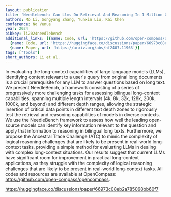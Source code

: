 ```yaml
---
layout: publication
title: 'Needlebench: Can Llms Do Retrieval And Reasoning In 1 Million Context Window?'
authors: Mo Li, Songyang Zhang, Yunxin Liu, Kai Chen
conference: No Venue
year: 2024
bibkey: li2024needlebench
additional_links: [{name: Code, url: 'https://github.com/open-compass/opencompass'},
  {name: Code, url: 'https://huggingface.co/discussions/paper/66973c08eb2a785068bb60f7'},
  {name: Paper, url: 'https://arxiv.org/abs/hf2407.11963'}]
tags: ["Tools"]
short_authors: Li et al.
---
```

In evaluating the long-context capabilities of large language models (LLMs), identifying content relevant to a user's query from original long documents is a crucial prerequisite for any LLM to answer questions based on long text. We present NeedleBench, a framework consisting of a series of progressively more challenging tasks for assessing bilingual long-context capabilities, spanning multiple length intervals (4k, 8k, 32k, 128k, 200k, 1000k, and beyond) and different depth ranges, allowing the strategic insertion of critical data points in different text depth zones to rigorously test the retrieval and reasoning capabilities of models in diverse contexts. We use the NeedleBench framework to assess how well the leading open-source models can identify key information relevant to the question and apply that information to reasoning in bilingual long texts. Furthermore, we propose the Ancestral Trace Challenge (ATC) to mimic the complexity of logical reasoning challenges that are likely to be present in real-world long-context tasks, providing a simple method for evaluating LLMs in dealing with complex long-context situations. Our results suggest that current LLMs have significant room for improvement in practical long-context applications, as they struggle with the complexity of logical reasoning challenges that are likely to be present in real-world long-context tasks. All codes and resources are available at OpenCompass: https://github.com/open-compass/opencompass.

https://huggingface.co/discussions/paper/66973c08eb2a785068bb60f7
